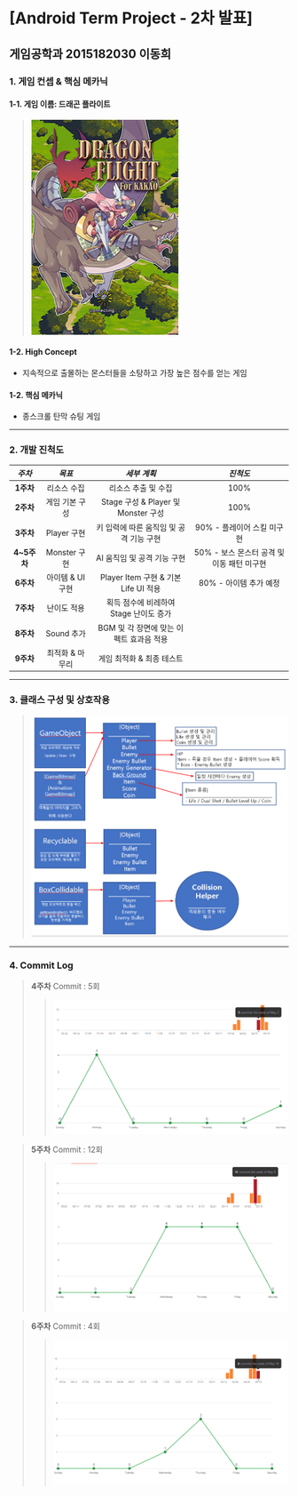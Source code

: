 [Android Term Project - 2차 발표] 
=======================
게임공학과 2015182030 이동희
-------------------------------------------------------------
### 1. 게임 컨셉 & 핵심 메카닉
#### 1-1. 게임 이름: 드래곤 플라이트
> ![Alt text](/Image/name.PNG)
#### 1-2. High Concept
* 지속적으로 출몰하는 몬스터들을 소탕하고 가장 높은 점수를 얻는 게임

#### 1-2. 핵심 메카닉
* 종스크롤 탄막 슈팅 게임
---------------------------------------------------------------------------
### 2. 개발 진척도
|*주차*|*목표*|*세부 계획*|*진척도*|
|:--:|:------:|:------:|:------:|
|**1주차**|리소스 수집|리소스 추출 및 수집|100%|
|**2주차**|게임 기본 구성|Stage 구성 & Player 및 Monster 구성|100%|
|**3주차**|Player 구현|키 입력에 따른 움직임 및 공격 기능 구현|90% - 플레이어 스킬 미구현|
|**4~5주차**|Monster 구현|AI 움직임 및 공격 기능 구현|50% - 보스 몬스터 공격 및 이동 패턴 미구현|
|**6주차**|아이템 & UI 구현|Player Item 구현 & 기본 Life UI 적용|80% - 아이템 추가 예정|
|**7주차**|난이도 적용|획득 점수에 비레하여 Stage 난이도 증가|
|**8주차**|Sound 추가|BGM 및 각 장면에 맞는 이펙트 효과음 적용|
|**9주차**|최적화 & 마무리|게임 최적화 & 최종 테스트|
---------------------------------------------------------------------------
### 3. 클래스 구성 및 상호작용
> ![Alt text](/Image/design.PNG)
---------------------------------------------------------------------------
### 4. Commit Log
> **4주차** Commit : 5회
> > ![Alt text](/Image/4w.PNG)

> **5주차** Commit : 12회
> > ![Alt text](/Image/5w.PNG)

> **6주차** Commit : 4회
> > ![Alt text](/Image/6w.PNG)
